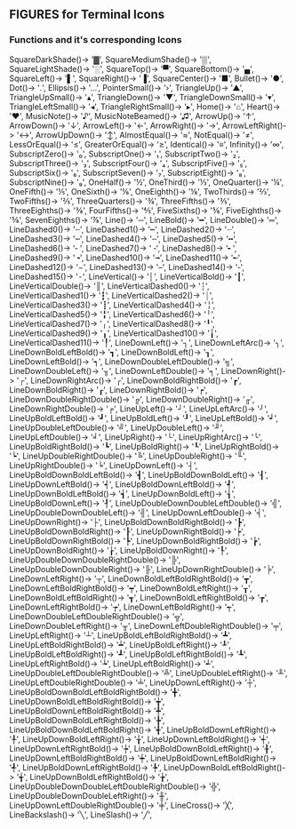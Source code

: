 ## FIGURES for Terminal Icons

### Functions and it's corresponding Icons

SquareDarkShade()-> '▓',
SquareMediumShade()-> '▒',
SquareLightShade()-> '░',
SquareTop()-> '▀',
SquareBottom()-> '▄',
SquareLeft()-> '▌',
SquareRight()-> '▐',
SquareCenter()-> '■',
Bullet()-> '●',
Dot()-> '․',
Ellipsis()-> '…',
PointerSmall()-> '›',
TriangleUp()-> '▲',
TriangleUpSmall()-> '▴',
TriangleDown()-> '▼',
TriangleDownSmall()-> '▾',
TriangleLeftSmall()-> '◂',
TriangleRightSmall()-> '▸',
Home()-> '⌂',
Heart()-> '♥',
MusicNote()-> '♪',
MusicNoteBeamed()-> '♫',
ArrowUp()-> '↑',
ArrowDown()-> '↓',
ArrowLeft()-> '←',
ArrowRight()-> '→',
ArrowLeftRight()-> '↔',
ArrowUpDown()-> '↕',
AlmostEqual()-> '≈',
NotEqual()-> '≠',
LessOrEqual()-> '≤',
GreaterOrEqual()-> '≥',
Identical()-> '≡',
Infinity()-> '∞',
SubscriptZero()-> '₀',
SubscriptOne()-> '₁',
SubscriptTwo()-> '₂',
SubscriptThree()-> '₃',
SubscriptFour()-> '₄',
SubscriptFive()-> '₅',
SubscriptSix()-> '₆',
SubscriptSeven()-> '₇',
SubscriptEight()-> '₈',
SubscriptNine()-> '₉',
OneHalf()-> '½',
OneThird()-> '⅓',
OneQuarter()-> '¼',
OneFifth()-> '⅕',
OneSixth()-> '⅙',
OneEighth()-> '⅛',
TwoThirds()-> '⅔',
TwoFifths()-> '⅖',
ThreeQuarters()-> '¾',
ThreeFifths()-> '⅗',
ThreeEighths()-> '⅜',
FourFifths()-> '⅘',
FiveSixths()-> '⅚',
FiveEighths()-> '⅝',
SevenEighths()-> '⅞',
Line()-> '─',
LineBold()-> '━',
LineDouble()-> '═',
LineDashed0()-> '┄',
LineDashed1()-> '┅',
LineDashed2()-> '┈',
LineDashed3()-> '┉',
LineDashed4()-> '╌',
LineDashed5()-> '╍',
LineDashed6()-> '╴',
LineDashed7()-> '╶',
LineDashed8()-> '╸',
LineDashed9()-> '╺',
LineDashed10()-> '╼',
LineDashed11()-> '╾',
LineDashed12()-> '−',
LineDashed13()-> '–',
LineDashed14()-> '‐',
LineDashed15()-> '⁃',
LineVertical()-> '│',
LineVerticalBold()-> '┃',
LineVerticalDouble()-> '║',
LineVerticalDashed0()-> '┆',
LineVerticalDashed1()-> '┇',
LineVerticalDashed2()-> '┊',
LineVerticalDashed3()-> '┋',
LineVerticalDashed4()-> '╎',
LineVerticalDashed5()-> '╏',
LineVerticalDashed6()-> '╵',
LineVerticalDashed7()-> '╷',
LineVerticalDashed8()-> '╹',
LineVerticalDashed9()-> '╻',
LineVerticalDashed10()-> '╽',
LineVerticalDashed11()-> '╿',
LineDownLeft()-> '┐',
LineDownLeftArc()-> '╮',
LineDownBoldLeftBold()-> '┓',
LineDownBoldLeft()-> '┒',
LineDownLeftBold()-> '┑',
LineDownDoubleLeftDouble()-> '╗',
LineDownDoubleLeft()-> '╖',
LineDownLeftDouble()-> '╕',
LineDownRight()-> '┌',
LineDownRightArc()-> '╭',
LineDownBoldRightBold()-> '┏',
LineDownBoldRight()-> '┎',
LineDownRightBold()-> '┍',
LineDownDoubleRightDouble()-> '╔',
LineDownDoubleRight()-> '╓',
LineDownRightDouble()-> '╒',
LineUpLeft()-> '┘',
LineUpLeftArc()-> '╯',
LineUpBoldLeftBold()-> '┛',
LineUpBoldLeft()-> '┚',
LineUpLeftBold()-> '┙',
LineUpDoubleLeftDouble()-> '╝',
LineUpDoubleLeft()-> '╜',
LineUpLeftDouble()-> '╛',
LineUpRight()-> '└',
LineUpRightArc()-> '╰',
LineUpBoldRightBold()-> '┗',
LineUpBoldRight()-> '┖',
LineUpRightBold()-> '┕',
LineUpDoubleRightDouble()-> '╚',
LineUpDoubleRight()-> '╙',
LineUpRightDouble()-> '╘',
LineUpDownLeft()-> '┤',
LineUpBoldDownBoldLeftBold()-> '┫',
LineUpBoldDownBoldLeft()-> '┨',
LineUpDownLeftBold()-> '┥',
LineUpBoldDownLeftBold()-> '┩',
LineUpDownBoldLeftBold()-> '┪',
LineUpDownBoldLeft()-> '┧',
LineUpBoldDownLeft()-> '┦',
LineUpDoubleDownDoubleLeftDouble()-> '╣',
LineUpDoubleDownDoubleLeft()-> '╢',
LineUpDownLeftDouble()-> '╡',
LineUpDownRight()-> '├',
LineUpBoldDownBoldRightBold()-> '┣',
LineUpBoldDownBoldRight()-> '┠',
LineUpDownRightBold()-> '┝',
LineUpBoldDownRightBold()-> '┡',
LineUpDownBoldRightBold()-> '┢',
LineUpDownBoldRight()-> '┟',
LineUpBoldDownRight()-> '┞',
LineUpDoubleDownDoubleRightDouble()-> '╠',
LineUpDoubleDownDoubleRight()-> '╟',
LineUpDownRightDouble()-> '╞',
LineDownLeftRight()-> '┬',
LineDownBoldLeftBoldRightBold()-> '┳',
LineDownLeftBoldRightBold()-> '┯',
LineDownBoldLeftRight()-> '┰',
LineDownBoldLeftBoldRight()-> '┱',
LineDownBoldLeftRightBold()-> '┲',
LineDownLeftRightBold()-> '┮',
LineDownLeftBoldRight()-> '┭',
LineDownDoubleLeftDoubleRightDouble()-> '╦',
LineDownDoubleLeftRight()-> '╥',
LineDownLeftDoubleRightDouble()-> '╤',
LineUpLeftRight()-> '┴',
LineUpBoldLeftBoldRightBold()-> '┻',
LineUpLeftBoldRightBold()-> '┷',
LineUpBoldLeftRight()-> '┸',
LineUpBoldLeftBoldRight()-> '┹',
LineUpBoldLeftRightBold()-> '┺',
LineUpLeftRightBold()-> '┶',
LineUpLeftBoldRight()-> '┵',
LineUpDoubleLeftDoubleRightDouble()-> '╩',
LineUpDoubleLeftRight()-> '╨',
LineUpLeftDoubleRightDouble()-> '╧',
LineUpDownLeftRight()-> '┼',
LineUpBoldDownBoldLeftBoldRightBold()-> '╋',
LineUpDownBoldLeftBoldRightBold()-> '╈',
LineUpBoldDownLeftBoldRightBold()-> '╇',
LineUpBoldDownBoldLeftRightBold()-> '╊',
LineUpBoldDownBoldLeftBoldRight()-> '╉',
LineUpBoldDownLeftRight()-> '╀',
LineUpDownBoldLeftRight()-> '╁',
LineUpDownLeftBoldRight()-> '┽',
LineUpDownLeftRightBold()-> '┾',
LineUpBoldDownBoldLeftRight()-> '╂',
LineUpDownLeftBoldRightBold()-> '┿',
LineUpBoldDownLeftBoldRight()-> '╃',
LineUpBoldDownLeftRightBold()-> '╄',
LineUpDownBoldLeftBoldRight()-> '╅',
LineUpDownBoldLeftRightBold()-> '╆',
LineUpDoubleDownDoubleLeftDoubleRightDouble()-> '╬',
LineUpDoubleDownDoubleLeftRight()-> '╫',
LineUpDownLeftDoubleRightDouble()-> '╪',
LineCross()-> '╳',
LineBackslash()-> '╲',
LineSlash()-> '╱',
